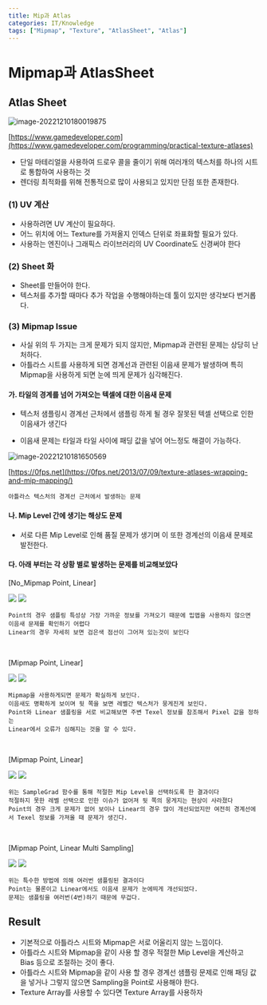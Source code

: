 ```yaml
---
title: Mip과 Atlas
categories: IT/Knowledge
tags: ["Mipmap", "Texture", "AtlasSheet", "Atlas"]
---
```




# Mipmap과 AtlasSheet

## Atlas Sheet

![image-20221210180019875](https://raw.githubusercontent.com/hns17/ImageContainer/main/img/image-20221210180019875.png)

[https://www.gamedeveloper.com](https://www.gamedeveloper.com/programming/practical-texture-atlases)

- 단일 마테리얼을 사용하여 드로우 콜을 줄이기 위해 여러개의 텍스처를 하나의 시트로 통합하여 사용하는 것
- 렌더링 최적화를 위해 전통적으로 많이 사용되고 있지만 단점 또한 존재한다.



### (1) UV 계산

- 사용하려면 UV 계산이 필요하다.
- 어느 위치에 어느 Texture를 가져올지 인덱스 단위로 좌표화할 필요가 있다.
- 사용하는 엔진이나 그래픽스 라이브러리의 UV Coordinate도 신경써야 한다



### (2) Sheet 화

- Sheet를 만들어야 한다.
- 텍스처를 추가할 때마다 추가 작업을 수행해야하는데 툴이 있지만 생각보다 번거롭다.



### (3) Mipmap Issue

- 사실 위의 두 가지는 크게 문제가 되지 않지만, Mipmap과 관련된 문제는 상당히 난처하다.
- 아틀라스 시트를 사용하게 되면 경계선과 관련된 이음새 문제가 발생하며 특히 Mipmap을 사용하게 되면 눈에 띄게 문제가 심각해진다.



#### 가.  타일의 경계를 넘어 가져오는 텍셀에 대한 이음새 문제

- 텍스처 샘플링시 경계선 근처에서 샘플링 하게 될 경우 잘못된 텍셀 선택으로 인한 이음새가 생긴다

- 이음새 문제는 타일과 타일 사이에 패딩 값을 넣어 어느정도 해결이 가능하다.

![image-20221210181650569](https://raw.githubusercontent.com/hns17/ImageContainer/main/img/image-20221210181650569.png)

[https://0fps.net](https://0fps.net/2013/07/09/texture-atlases-wrapping-and-mip-mapping/)

```
아틀라스 텍스처의 경계선 근처에서 발생하는 문제
```



#### 나. Mip Level 간에 생기는 해상도 문제

- 서로 다른 Mip Level로 인해 품질 문제가 생기며 이 또한 경계선의 이음새 문제로 발전한다.



#### 다. 아래 부터는 각 상황 별로 발생하는 문제를 비교해보았다

[No_Mipmap Point, Linear]

<div class = "cocoen">
    <img src = "https://raw.githubusercontent.com/hns17/ImageContainer/main/img//No_mip_point.png" style = "max-width:none;">
    <img src = "https://raw.githubusercontent.com/hns17/ImageContainer/main/img/No_mip_biliner.png">
</div>

<p> </p>

```
Point의 경우 샘플링 특성상 가장 가까운 정보를 가져오기 때문에 밉맵을 사용하지 않으면 이음새 문제를 확인하기 어렵다
Linear의 경우 자세히 보면 검은색 점선이 그어져 있는것이 보인다
```

<br>

[Mipmap Point, Linear]

<div class = "cocoen">
    <img src = "https://raw.githubusercontent.com/hns17/ImageContainer/main/img/mip_point.png" style = "max-width:none;">
    <img src = "https://raw.githubusercontent.com/hns17/ImageContainer/main/img/mip_biliner.png">
</div>

<p> </p>

```
Mipmap을 사용하게되면 문제가 확실하게 보인다.
이음새도 명확하게 보이며 뒷 쪽을 보면 레벨간 텍스처가 뭉게진게 보인다.
Point와 Linear 샘플링을 서로 비교해보면 주변 Texel 정보를 참조해서 Pixel 값을 정하는 
Linear에서 오류가 심해지는 것을 알 수 있다.
```

<br>

[Mipmap Point, Linear]

<div class = "cocoen">
    <img src = "https://raw.githubusercontent.com/hns17/ImageContainer/main/img/grad_02_point.png" style = "max-width:none;">
    <img src = "https://raw.githubusercontent.com/hns17/ImageContainer/main/img/grad_02_liner.png">
</div>

<p> </p>

```
위는 SampleGrad 함수를 통해 적절한 Mip Level을 선택하도록 한 결과이다
적절하지 못한 레벨 선택으로 인한 이슈가 없어져 뒷 쪽의 뭉게지는 현상이 사라졌다
Point의 경우 크게 문제가 없어 보이나 Linear의 경우 많이 개선되었지만 여전히 경계선에서 Texel 정보를 가져올 때 문제가 생긴다.
```

<br>

[Mipmap Point, Linear Multi Sampling]

<div class = "cocoen">
    <img src = "https://raw.githubusercontent.com/hns17/ImageContainer/main/img/4tap_point.png" style = "max-width:none;">
    <img src = "https://raw.githubusercontent.com/hns17/ImageContainer/main/img/4tap_liner.png">
</div>

<p> </p>

```
위는 특수한 방법에 의해 여러번 샘플링된 결과이다
Point는 물론이고 Linear에서도 이음새 문제가 눈에띄게 개선되었다.
문제는 샘플링을 여러번(4번)하기 때문에 무겁다.
```



## Result

- 기본적으로 아틀라스 시트와 Mipmap은 서로 어울리지 않는 느낌이다.
- 아틀라스 시트와 Mipmap을 같이 사용 할 경우 적절한 Mip Level을 계산하고 Bias 등으로 조절하는 것이 좋다.
- 아틀라스 시트와 Mipmap을 같이 사용 할 경우 경계선 샘플링 문제로 인해 패딩 값을 넣거나 그렇지 않으면 Sampling을 Point로 사용해야 한다.
- Texture Array를 사용할 수 있다면  Texture Array를 사용하자